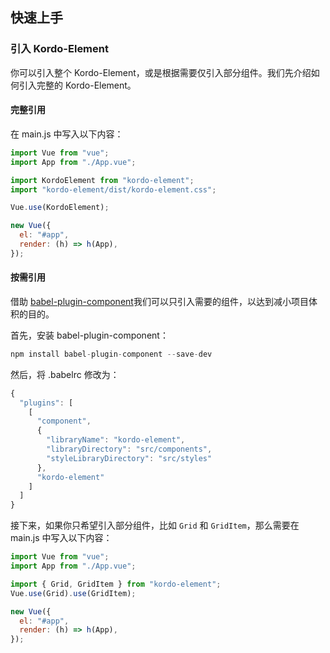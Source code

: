 ## 快速上手

### 引入 Kordo-Element

你可以引入整个 Kordo-Element，或是根据需要仅引入部分组件。我们先介绍如何引入完整的 Kordo-Element。

#### 完整引用

在 main.js 中写入以下内容：

```javascript
import Vue from "vue";
import App from "./App.vue";

import KordoElement from "kordo-element";
import "kordo-element/dist/kordo-element.css";

Vue.use(KordoElement);

new Vue({
  el: "#app",
  render: (h) => h(App),
});
```

#### 按需引用

借助 [babel-plugin-component](https://github.com/ElementUI/babel-plugin-component)我们可以只引入需要的组件，以达到减小项目体积的目的。

首先，安装 babel-plugin-component：

```javascript
npm install babel-plugin-component --save-dev
```

然后，将 .babelrc 修改为：

```javascript
{
  "plugins": [
    [
      "component",
      {
        "libraryName": "kordo-element",
        "libraryDirectory": "src/components",
        "styleLibraryDirectory": "src/styles"
      },
      "kordo-element"
    ]
  ]
}
```

接下来，如果你只希望引入部分组件，比如 `Grid` 和 `GridItem`，那么需要在 main.js 中写入以下内容：

```javascript
import Vue from "vue";
import App from "./App.vue";

import { Grid, GridItem } from "kordo-element";
Vue.use(Grid).use(GridItem);

new Vue({
  el: "#app",
  render: (h) => h(App),
});
```
